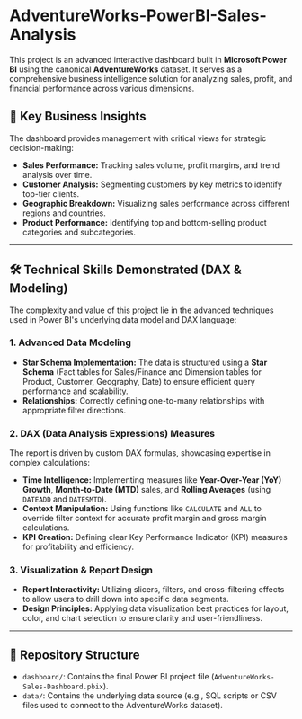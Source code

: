 # AdventureWorks-PowerBI-Sales-Analysis
This project is an advanced interactive dashboard built in **Microsoft Power BI** using the canonical **AdventureWorks** dataset. It serves as a comprehensive business intelligence solution for analyzing sales, profit, and financial performance across various dimensions.


## 🚀 Key Business Insights

The dashboard provides management with critical views for strategic decision-making:

* **Sales Performance:** Tracking sales volume, profit margins, and trend analysis over time.
* **Customer Analysis:** Segmenting customers by key metrics to identify top-tier clients.
* **Geographic Breakdown:** Visualizing sales performance across different regions and countries.
* **Product Performance:** Identifying top and bottom-selling product categories and subcategories.

---

## 🛠️ Technical Skills Demonstrated (DAX & Modeling)

The complexity and value of this project lie in the advanced techniques used in Power BI's underlying data model and DAX language:

### 1. **Advanced Data Modeling**
* **Star Schema Implementation:** The data is structured using a **Star Schema** (Fact tables for Sales/Finance and Dimension tables for Product, Customer, Geography, Date) to ensure efficient query performance and scalability.
* **Relationships:** Correctly defining one-to-many relationships with appropriate filter directions.

### 2. **DAX (Data Analysis Expressions) Measures**
The report is driven by custom DAX formulas, showcasing expertise in complex calculations:
* **Time Intelligence:** Implementing measures like **Year-Over-Year (YoY) Growth**, **Month-to-Date (MTD)** sales, and **Rolling Averages** (using `DATEADD` and `DATESMTD`).
* **Context Manipulation:** Using functions like `CALCULATE` and `ALL` to override filter context for accurate profit margin and gross margin calculations.
* **KPI Creation:** Defining clear Key Performance Indicator (KPI) measures for profitability and efficiency.

### 3. **Visualization & Report Design**
* **Report Interactivity:** Utilizing slicers, filters, and cross-filtering effects to allow users to drill down into specific data segments.
* **Design Principles:** Applying data visualization best practices for layout, color, and chart selection to ensure clarity and user-friendliness.

---

## 📂 Repository Structure

* `dashboard/`: Contains the final Power BI project file (`AdventureWorks-Sales-Dashboard.pbix`).
* `data/`: Contains the underlying data source (e.g., SQL scripts or CSV files used to connect to the AdventureWorks dataset).
